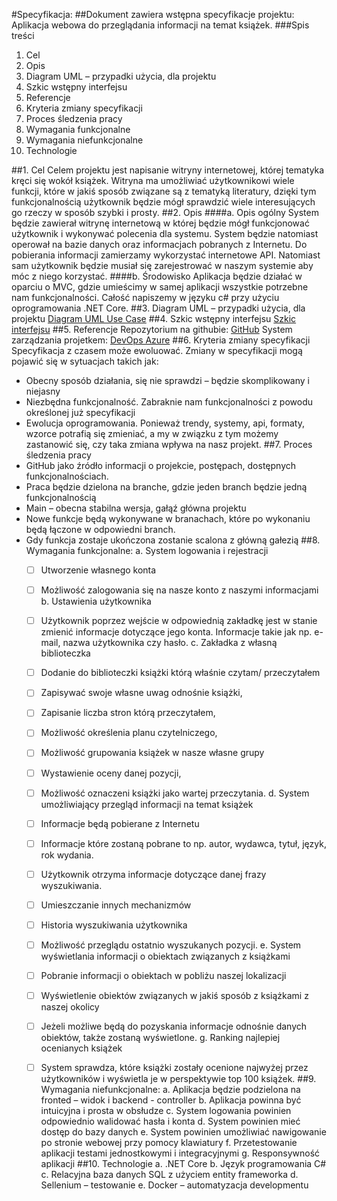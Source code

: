 #Specyfikacja:
##Dokument zawiera wstępna specyfikacje projektu: Aplikacja webowa do przeglądania informacji na temat książek.
###Spis treści
1.	Cel	
2.	Opis	
3.	Diagram UML – przypadki użycia, dla projektu	
4.	Szkic wstępny interfejsu	
5.	Referencje	
6.	Kryteria zmiany specyfikacji	
7.	Proces śledzenia pracy	
8.	Wymagania funkcjonalne	
9.	Wymagania niefunkcjonalne	
10.	Technologie	


##1.	Cel
Celem projektu jest napisanie witryny internetowej, której tematyka kręci się wokół książek. Witryna ma umożliwiać użytkownikowi wiele funkcji, które w jakiś sposób związane są z tematyką literatury, dzięki tym funkcjonalnością użytkownik będzie mógł sprawdzić wiele interesujących go rzeczy w sposób szybki i prosty.
##2.	Opis
####a.	Opis ogólny
System będzie zawierał witrynę internetową w której będzie mógł funkcjonować użytkownik i wykonywać polecenia dla systemu. System będzie natomiast operował na bazie danych oraz informacjach pobranych z Internetu. Do pobierania informacji zamierzamy wykorzystać internetowe API.  Natomiast sam użytkownik będzie musiał się zarejestrować w naszym systemie aby móc z niego korzystać.
####b.	Środowisko
Aplikacja będzie działać w oparciu o MVC, gdzie umieścimy w samej aplikacji wszystkie potrzebne nam funkcjonalności. Całość napiszemy w języku c# przy użyciu oprogramowania .NET Core.
##3.	Diagram UML – przypadki użycia, dla projektu
[Diagram UML Use Case](/img/UseCaseDiagram.png)
##4.	Szkic wstępny interfejsu
[Szkic interfejsu](/img/Szkic.png)
##5.	Referencje
Repozytorium na githubie: [GitHub](https://github.com/MichealRG/WebApp-CheckInfoAboutBooks)
System zarządzania projetkem: [DevOps Azure](https://dev.azure.com/mk054433/Aplikacja%20webowa%20zbieraj%C4%85ca%20informacje%20o%20ksi%C4%85%C5%BCkach)
##6.	Kryteria zmiany specyfikacji
Specyfikacja z czasem może ewoluować. Zmiany w specyfikacji mogą pojawić się w sytuacjach takich jak:
*	Obecny sposób działania, się nie sprawdzi – będzie skomplikowany i niejasny 
*	Niezbędna funkcjonalność. Zabraknie nam funkcjonalności z powodu określonej już specyfikacji
*	Ewolucja oprogramowania. Ponieważ trendy, systemy, api, formaty, wzorce potrafią się zmieniać, a my w związku z tym możemy zastanowić się, czy taka zmiana wpływa na nasz projekt.
##7.	Proces śledzenia pracy
*	GitHub jako źródło informacji o projekcie, postępach, dostępnych funkcjonalnościach.
*	Praca będzie dzielona na branche, gdzie jeden branch będzie jedną funkcjonalnością
*	Main – obecna stabilna wersja, gałąź główna projektu
*	Nowe funkcje będą wykonywane w branachach, które po wykonaniu będą łączone w odpowiedni branch.
*	Gdy funkcja zostaje ukończona zostanie scalona z główną gałezią
##8.	Wymagania funkcjonalne:
a.	System logowania i rejestracji 
	-[ ]	Utworzenie własnego konta
	-[ ]	Możliwość zalogowania się na nasze konto z naszymi informacjami
b.	Ustawienia użytkownika
	-[ ]	Użytkownik poprzez wejście w odpowiednią zakładkę jest w stanie zmienić informacje dotyczące jego konta. Informacje takie jak np. e-mail, nazwa użytkownika czy hasło.
c.	Zakładka z własną biblioteczka
	-[ ]	Dodanie do biblioteczki książki którą właśnie czytam/ przeczytałem
	-[ ]	Zapisywać swoje własne uwag odnośnie książki,
	-[ ]	Zapisanie liczba stron którą przeczytałem,
	-[ ]	Możliwość określenia planu czytelniczego,
	-[ ]	Możliwość grupowania książek w nasze własne grupy
	-[ ]	Wystawienie oceny danej pozycji,
	-[ ]	Możliwość oznaczeni książki jako wartej przeczytania.
d.	System umożliwiający przegląd informacji na temat książek
	-[ ]	Informacje będą pobierane z Internetu
	-[ ]	Informacje które zostaną pobrane to np. autor, wydawca, tytuł, język, rok wydania.
	-[ ]	Użytkownik otrzyma informacje dotyczące danej frazy wyszukiwania.
	-[ ]	Umieszczanie innych mechanizmów
	-[ ]	Historia wyszukiwania użytkownika
	-[ ]	Możliwość przeglądu ostatnio wyszukanych pozycji.
e.	System wyświetlania informacji o obiektach związanych z książkami 
	-[ ]	Pobranie informacji o obiektach w pobliżu naszej lokalizacji
	-[ ]	Wyświetlenie obiektów związanych w jakiś sposób z książkami z naszej okolicy
	-[ ]	Jeżeli możliwe będą do pozyskania informacje odnośnie danych obiektów, także zostaną wyświetlone.
g.	Ranking najlepiej ocenianych książek
	-[ ]	System sprawdza, które książki zostały ocenione najwyżej przez użytkowników i wyświetla je w perspektywie top 100 książek.
##9.	Wymagania niefunkcjonalne:
a.	Aplikacja będzie podzielona na fronted – widok i backend - controller
b.	Aplikacja powinna być intuicyjna i prosta w obsłudze
c.	System logowania powinien odpowiednio walidować hasła i konta
d.	System powinien mieć dostęp do bazy danych 
e.	System powinien umożliwiać nawigowanie po stronie webowej przy pomocy klawiatury
f.	Przetestowanie aplikacji testami jednostkowymi i integracyjnymi
g.	Responsywność aplikacji
##10.	Technologie
a.	.NET Core
b.	Język programowania C#
c.	Relacyjna baza danych SQL z użyciem entity frameworka
d.	Sellenium – testowanie
e.	Docker – automatyzacja developmentu




